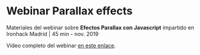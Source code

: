 # Webinar Parallax effects

Materiales del webinar sobre **Efectos Parallax con Javascript** impartido en Ironhack Madrid | 45 min - nov. 2019

Vídeo completo del webinar [en este enlace](https://youtu.be/0bO0G6-tZiA?t=545).
